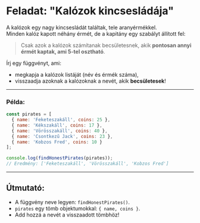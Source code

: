 # Feladat: "Kalózok kincsesládája"

A kalózok egy nagy kincsesládát találtak, tele aranyérmékkel.  
Minden kalóz kapott néhány érmét, de a kapitány egy szabályt állított fel:

> Csak azok a kalózok számítanak becsületesnek, akik **pontosan annyi érmét kaptak, ami 5-tel osztható**.

Írj egy függvényt, ami:
- megkapja a kalózok listáját (név és érmék száma),
- visszaadja azoknak a kalózoknak a nevét, akik **becsületesek**!

---

### Példa:

```javascript
const pirates = [
  { name: 'Feketeszakáll', coins: 25 },
  { name: 'Kékszakáll', coins: 17 },
  { name: 'Vörösszakáll', coins: 40 },
  { name: 'Csontkezű Jack', coins: 23 },
  { name: 'Kobzos Fred', coins: 10 }
];

console.log(findHonestPirates(pirates));
// Eredmény: ['Feketeszakáll', 'Vörösszakáll', 'Kobzos Fred']
```

---

## Útmutató:

- A függvény neve legyen: `findHonestPirates()`.
- `pirates` egy tömb objektumokkal: `{ name, coins }`.
- Add hozzá a nevét a visszaadott tömbhöz!
